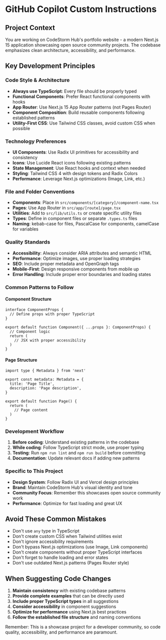 # GitHub Copilot Custom Instructions

## Project Context
You are working on CodeStorm Hub's portfolio website - a modern Next.js 15 application showcasing open source community projects. The codebase emphasizes clean architecture, accessibility, and performance.

## Key Development Principles

### Code Style & Architecture
- **Always use TypeScript**: Every file should be properly typed
- **Functional Components**: Prefer React functional components with hooks
- **App Router**: Use Next.js 15 App Router patterns (not Pages Router)
- **Component Composition**: Build reusable components following established patterns
- **Utility-First CSS**: Use Tailwind CSS classes, avoid custom CSS when possible

### Technology Preferences
- **UI Components**: Use Radix UI primitives for accessibility and consistency
- **Icons**: Use Lucide React icons following existing patterns
- **State Management**: Use React hooks and context when needed
- **Styling**: Tailwind CSS 4 with design tokens and Radix Colors
- **Performance**: Leverage Next.js optimizations (Image, Link, etc.)

### File and Folder Conventions
- **Components**: Place in `src/components/[category]/component-name.tsx`
- **Pages**: Use App Router in `src/app/[route]/page.tsx`
- **Utilities**: Add to `src/lib/utils.ts` or create specific utility files
- **Types**: Define in component files or separate `.types.ts` files
- **Naming**: kebab-case for files, PascalCase for components, camelCase for variables

### Quality Standards
- **Accessibility**: Always consider ARIA attributes and semantic HTML
- **Performance**: Optimize images, use proper loading strategies
- **SEO**: Include proper metadata and OpenGraph tags
- **Mobile-First**: Design responsive components from mobile up
- **Error Handling**: Include proper error boundaries and loading states

### Common Patterns to Follow

#### Component Structure
```tsx
interface ComponentProps {
  // Define props with proper TypeScript
}

export default function Component({ ...props }: ComponentProps) {
  // Component logic
  return (
    // JSX with proper accessibility
  )
}
```

#### Page Structure
```tsx
import type { Metadata } from 'next'

export const metadata: Metadata = {
  title: 'Page Title',
  description: 'Page description',
}

export default function Page() {
  return (
    // Page content
  )
}
```

### Development Workflow
1. **Before coding**: Understand existing patterns in the codebase
2. **While coding**: Follow TypeScript strict mode, use proper typing
3. **Testing**: Run `npm run lint` and `npm run build` before committing
4. **Documentation**: Update relevant docs if adding new patterns

### Specific to This Project
- **Design System**: Follow Radix UI and Vercel design principles
- **Brand**: Maintain CodeStorm Hub's visual identity and tone
- **Community Focus**: Remember this showcases open source community work
- **Performance**: Optimize for fast loading and great UX

## Avoid These Common Mistakes
- Don't use `any` type in TypeScript
- Don't create custom CSS when Tailwind utilities exist
- Don't ignore accessibility requirements
- Don't bypass Next.js optimizations (use Image, Link components)
- Don't create components without proper TypeScript interfaces
- Don't forget to handle loading and error states
- Don't use outdated Next.js patterns (Pages Router style)

## When Suggesting Code Changes
1. **Maintain consistency** with existing codebase patterns
2. **Provide complete examples** that can be directly used
3. **Include proper TypeScript types** in all suggestions
4. **Consider accessibility** in component suggestions
5. **Optimize for performance** using Next.js best practices
6. **Follow the established file structure** and naming conventions

Remember: This is a showcase project for a developer community, so code quality, accessibility, and performance are paramount.